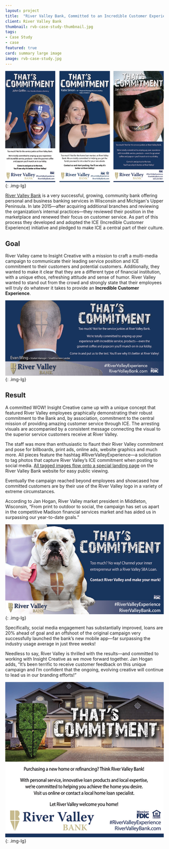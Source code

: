 ```yaml
---
layout: project
title:  "River Valley Bank, Committed to an Incredible Customer Experience"
client: River Valley Bank
thumbnail: rvb-case-study-thumbnail.jpg
tags:
- Case Study
- case
featured: true
card: summary large image
image: rvb-case-study.jpg
---
```


![River Valley Bank Case Study](/img/rvb-commitment-verticals.jpg){: .img-lg}

[River Valley Bank](http://rivervalleybank.com/) is a very successful, growing, community bank offering personal and business banking services in Wisconsin and Michigan's Upper Peninsula. In late 2015&mdash;after acquiring additional branches and reviewing the organization’s internal practices&mdash;they reviewed their position in the marketplace and renewed their focus on customer service. As part of this process they developed and adopted the ICE (Incredible Customer Experience) initiative and pledged to make ICE a central part of their culture.  

## Goal

River Valley came to Insight Creative with a mission to craft a multi-media campaign to communicate their leading service position and ICE commitment to their customers and potential customers. Additionally, they wanted to make it clear that they are a different type of financial institution, with a unique ethos, refreshing attitude and sense of humor. River Valley wanted to stand out from the crowd and strongly state that their employees will truly do whatever it takes to provide an **Incredible Customer Experience**.

![River Valley Bank Case Study](/img/rvb-commitment-head-shave.jpg){: .img-lg}

## Result

A committed WOW! Insight Creative came up with a unique concept that featured River Valley employees graphically demonstrating their robust commitment to the Bank and, by association, commitment to the central mission of providing amazing customer service through ICE. The arresting visuals are accompanied by a consistent message connecting the visual to the superior service customers receive at River Valley.

The staff was more than enthusiastic to flaunt their River Valley commitment and pose for billboards, print ads, online ads, website graphics and much more. All pieces feature the hashtag #RiverValleyExperience—a solicitation to tag photos that capture River Valley’s ICE commitment when posting to social media. [All tagged images flow onto a special landing page](https://www.rivervalleybank.com/river-valley-experience.html) on the River Valley Bank website for easy public viewing.  

Eventually the campaign reached beyond employees and showcased how committed customers are by their use of the River Valley logo in a variety of extreme circumstances.

According to Jan Hogan, River Valley market president in Middleton, Wisconsin, “From print to outdoor to social, the campaign has set us apart in the competitive Madison financial services market and has aided us in surpassing our year-to-date goals.”

![River Valley Bank Case Study](/img/rvb-commitment-dog.jpg){: .img-lg}

Specifically, social media engagement has substantially improved, loans are 20% ahead of goal and an offshoot of the original campaign very successfully launched the bank’s new mobile app—far surpassing the industry usage average in just three weeks!

Needless to say, River Valley is thrilled with the results—and committed to working with Insight Creative as we move forward together. Jan Hogan adds, “It’s been terrific to receive customer feedback on this unique campaign and I’m confident that the ongoing, evolving creative will continue to lead us in our branding efforts!”

![River Valley Bank Case Study](/img/rvb-commitment-shrub.jpg){: .img-lg}
